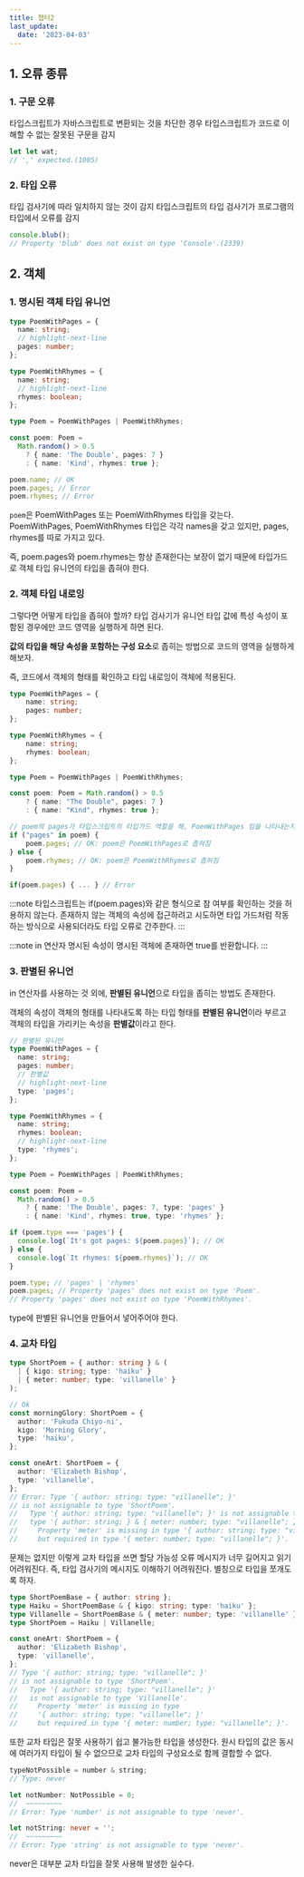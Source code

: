 ```yaml
---
title: 챕터2
last_update:
  date: '2023-04-03'
---
```


## 1. 오류 종류

### 1. 구문 오류

타입스크립트가 자바스크립트로 변환되는 것을 차단한 경우
타입스크립트가 코드로 이해할 수 없는 잘못된 구문을 감지

```ts
let let wat;
// ',' expected.(1005)
```

### 2. 타입 오류

타입 검사기에 따라 일치하지 않는 것이 감지
타입스크립트의 타입 검사기가 프로그램의 타입에서 오류를 감지

```ts
console.blub();
// Property 'blub' does not exist on type 'Console'.(2339)
```

## 2. 객체

### 1. 명시된 객체 타입 유니언

```ts
type PoemWithPages = {
  name: string;
  // highlight-next-line
  pages: number;
};

type PoemWithRhymes = {
  name: string;
  // highlight-next-line
  rhymes: boolean;
};

type Poem = PoemWithPages | PoemWithRhymes;

const poem: Poem =
  Math.random() > 0.5
    ? { name: 'The Double', pages: 7 }
    : { name: 'Kind', rhymes: true };

poem.name; // OK
poem.pages; // Error
poem.rhymes; // Error
```

`poem`은 PoemWithPages 또는 PoemWithRhymes 타입을 갖는다.
PoemWithPages, PoemWithRhymes 타입은 각각 names을 갖고 있지만, pages, rhymes를 따로 가지고 있다.

즉, poem.pages와 poem.rhymes는 항상 존재한다는 보장이 없기 때문에 타입가드로 객체 타입 유니언의 타입을 좁혀야 한다.

### 2. 객체 타입 내로잉

그렇다면 어떻게 타입을 좁혀야 할까? 타입 검사기가 유니언 타입 값에 특성 속성이 포함된 경우에만 코드 영역을 실행하게 하면 된다.

**값의 타입을 해당 속성을 포함하는 구성 요소**로 좁히는 방법으로 코드의 영역을 실행하게 해보자.

즉, 코드에서 객체의 형태를 확인하고 타입 내로잉이 객체에 적용된다.

```ts
type PoemWithPages = {
	name: string;
	pages: number;
};

type PoemWithRhymes = {
	name: string;
	rhymes: boolean;
};

type Poem = PoemWithPages | PoemWithRhymes;

const poem: Poem = Math.random() > 0.5
	? { name: "The Double", pages: 7 }
	: { name: "Kind", rhymes: true };

// poem의 pages가 타입스크립트의 타입가드 역할을 해, PoemWithPages 임을 나타내는지 확인한다.
if ("pages" in poem) {
	poem.pages; // OK: poem은 PoemWithPages로 좁혀짐
} else {
	poem.rhymes; // OK: poem은 PoemWithRhymes로 좁혀짐
}

if(poem.pages) { ... } // Error
```

:::note
타입스크립트는 if(poem.pages)와 같은 형식으로 참 여부를 확인하는 것을 허용하지 않는다.
존재하지 않는 객체의 속성에 접근하려고 시도하면 타입 가드처럼 작동하는 방식으로 사용되더라도 타입 오류로 간주한다.
:::

:::note
in 연산자
명시된 속성이 명시된 객체에 존재하면 true를 반환합니다.
:::

### 3. 판별된 유니언

in 연산자를 사용하는 것 외에, **판별된 유니언**으로 타입을 좁히는 방법도 존재한다.

객체의 속성이 객체의 형태를 나타내도록 하는 타입 형태를 **판별된 유니언**이라 부르고 객체의 타입을 가리키는 속성을 **판별값**이라고 한다.

```ts
// 판별된 유니언
type PoemWithPages = {
  name: string;
  pages: number;
  // 판별값
  // highlight-next-line
  type: 'pages';
};

type PoemWithRhymes = {
  name: string;
  rhymes: boolean;
  // highlight-next-line
  type: 'rhymes';
};

type Poem = PoemWithPages | PoemWithRhymes;

const poem: Poem =
  Math.random() > 0.5
    ? { name: 'The Double', pages: 7, type: 'pages' }
    : { name: 'Kind', rhymes: true, type: 'rhymes' };

if (poem.type === 'pages') {
  console.log(`It's got pages: ${poem.pages}`); // OK
} else {
  console.log(`It rhymes: ${poem.rhymes}`); // OK
}

poem.type; // 'pages' | 'rhymes'
poem.pages; // Property 'pages' does not exist on type 'Poem'.
// Property 'pages' does not exist on type 'PoemWithRhymes'.
```

type에 판별된 유니언을 만들어서 넣어주어야 한다.

### 4. 교차 타입

```ts
type ShortPoem = { author: string } & (
  | { kigo: string; type: 'haiku' }
  | { meter: number; type: 'villanelle' }
);

// Ok
const morningGlory: ShortPoem = {
  author: 'Fukuda Chiyo-ni',
  kigo: 'Morning Glory',
  type: 'haiku',
};

const oneArt: ShortPoem = {
  author: 'Elizabeth Bishop',
  type: 'villanelle',
};
// Error: Type '{ author: string; type: "villanelle"; }'
// is not assignable to type 'ShortPoem'.
//   Type '{ author: string; type: "villanelle"; }' is not assignable to
//   type '{ author: string; } & { meter: number; type: "villanelle"; }'.
//     Property 'meter' is missing in type '{ author: string; type: "villanelle"; }'
//     but required in type '{ meter: number; type: "villanelle"; }'.
```

문제는 없지만 이렇게 교차 타입을 쓰면 할당 가능성 오류 메시지가 너무 길어지고 읽기 어려워진다. 즉, 타입 검사기의 메시지도 이해하기 어려워진다. 별칭으로 타입을 쪼개도록 하자.

```ts
type ShortPoemBase = { author: string };
type Haiku = ShortPoemBase & { kigo: string; type: 'haiku' };
type Villanelle = ShortPoemBase & { meter: number; type: 'villanelle' };
type ShortPoem = Haiku | Villanelle;

const oneArt: ShortPoem = {
  author: 'Elizabeth Bishop',
  type: 'villanelle',
};
// Type '{ author: string; type: "villanelle"; }'
// is not assignable to type 'ShortPoem'.
//   Type '{ author: string; type: "villanelle"; }'
//   is not assignable to type 'Villanelle'.
//     Property 'meter' is missing in type
//     '{ author: string; type: "villanelle"; }'
//     but required in type '{ meter: number; type: "villanelle"; }'.
```

또한 교차 타입은 잘못 사용하기 쉽고 불가능한 타입을 생성한다. 원시 타입의 값은 동시에 여러가지 타입이 될 수 없으므로 교차 타입의 구성요소로 함께 결합할 수 없다.

```ts
typeNotPossible = number & string;
// Type: never

let notNumber: NotPossible = 0;
//  ~~~~~~~~~
// Error: Type 'number' is not assignable to type 'never'.

let notString: never = '';
//  ~~~~~~~~~
// Error: Type 'string' is not assignable to type 'never'.
```

never은 대부분 교차 타입을 잘못 사용해 발생한 실수다.